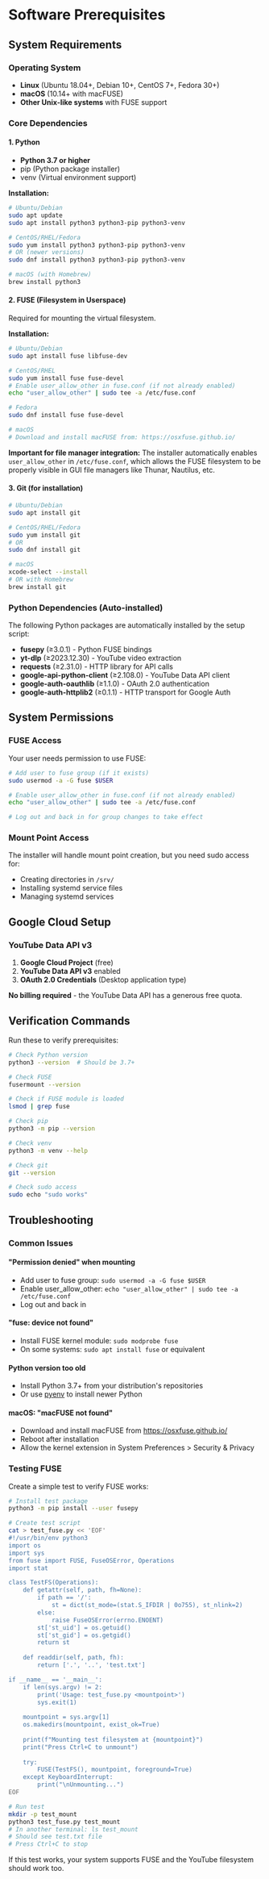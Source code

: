 # Software Prerequisites

## System Requirements

### Operating System
- **Linux** (Ubuntu 18.04+, Debian 10+, CentOS 7+, Fedora 30+)
- **macOS** (10.14+ with macFUSE)
- **Other Unix-like systems** with FUSE support

### Core Dependencies

#### 1. Python
- **Python 3.7 or higher**
- pip (Python package installer)
- venv (Virtual environment support)

**Installation:**
```bash
# Ubuntu/Debian
sudo apt update
sudo apt install python3 python3-pip python3-venv

# CentOS/RHEL/Fedora
sudo yum install python3 python3-pip python3-venv
# OR (newer versions)
sudo dnf install python3 python3-pip python3-venv

# macOS (with Homebrew)
brew install python3
```

#### 2. FUSE (Filesystem in Userspace)
Required for mounting the virtual filesystem.

**Installation:**
```bash
# Ubuntu/Debian
sudo apt install fuse libfuse-dev

# CentOS/RHEL
sudo yum install fuse fuse-devel
# Enable user_allow_other in fuse.conf (if not already enabled)
echo "user_allow_other" | sudo tee -a /etc/fuse.conf

# Fedora
sudo dnf install fuse fuse-devel

# macOS
# Download and install macFUSE from: https://osxfuse.github.io/
```

**Important for file manager integration:** The installer automatically enables `user_allow_other` in `/etc/fuse.conf`, which allows the FUSE filesystem to be properly visible in GUI file managers like Thunar, Nautilus, etc.

#### 3. Git (for installation)
```bash
# Ubuntu/Debian
sudo apt install git

# CentOS/RHEL/Fedora
sudo yum install git
# OR
sudo dnf install git

# macOS
xcode-select --install
# OR with Homebrew
brew install git
```

### Python Dependencies (Auto-installed)
The following Python packages are automatically installed by the setup script:

- **fusepy** (≥3.0.1) - Python FUSE bindings
- **yt-dlp** (≥2023.12.30) - YouTube video extraction
- **requests** (≥2.31.0) - HTTP library for API calls
- **google-api-python-client** (≥2.108.0) - YouTube Data API client
- **google-auth-oauthlib** (≥1.1.0) - OAuth 2.0 authentication
- **google-auth-httplib2** (≥0.1.1) - HTTP transport for Google Auth

## System Permissions

### FUSE Access
Your user needs permission to use FUSE:

```bash
# Add user to fuse group (if it exists)
sudo usermod -a -G fuse $USER

# Enable user_allow_other in fuse.conf (if not already enabled)
echo "user_allow_other" | sudo tee -a /etc/fuse.conf

# Log out and back in for group changes to take effect
```

### Mount Point Access
The installer will handle mount point creation, but you need sudo access for:
- Creating directories in `/srv/`
- Installing systemd service files
- Managing systemd services

## Google Cloud Setup

### YouTube Data API v3
1. **Google Cloud Project** (free)
2. **YouTube Data API v3** enabled
3. **OAuth 2.0 Credentials** (Desktop application type)

**No billing required** - the YouTube Data API has a generous free quota.

## Verification Commands

Run these to verify prerequisites:

```bash
# Check Python version
python3 --version  # Should be 3.7+

# Check FUSE
fusermount --version

# Check if FUSE module is loaded
lsmod | grep fuse

# Check pip
python3 -m pip --version

# Check venv
python3 -m venv --help

# Check git
git --version

# Check sudo access
sudo echo "sudo works"
```

## Troubleshooting

### Common Issues

#### "Permission denied" when mounting
- Add user to fuse group: `sudo usermod -a -G fuse $USER`
- Enable user_allow_other: `echo "user_allow_other" | sudo tee -a /etc/fuse.conf`
- Log out and back in

#### "fuse: device not found"
- Install FUSE kernel module: `sudo modprobe fuse`
- On some systems: `sudo apt install fuse` or equivalent

#### Python version too old
- Install Python 3.7+ from your distribution's repositories
- Or use [pyenv](https://github.com/pyenv/pyenv) to install newer Python

#### macOS: "macFUSE not found"
- Download and install macFUSE from https://osxfuse.github.io/
- Reboot after installation
- Allow the kernel extension in System Preferences > Security & Privacy

### Testing FUSE
Create a simple test to verify FUSE works:

```bash
# Install test package
python3 -m pip install --user fusepy

# Create test script
cat > test_fuse.py << 'EOF'
#!/usr/bin/env python3
import os
import sys
from fuse import FUSE, FuseOSError, Operations
import stat

class TestFS(Operations):
    def getattr(self, path, fh=None):
        if path == '/':
            st = dict(st_mode=(stat.S_IFDIR | 0o755), st_nlink=2)
        else:
            raise FuseOSError(errno.ENOENT)
        st['st_uid'] = os.getuid()
        st['st_gid'] = os.getgid()
        return st
    
    def readdir(self, path, fh):
        return ['.', '..', 'test.txt']

if __name__ == '__main__':
    if len(sys.argv) != 2:
        print('Usage: test_fuse.py <mountpoint>')
        sys.exit(1)
    
    mountpoint = sys.argv[1]
    os.makedirs(mountpoint, exist_ok=True)
    
    print(f"Mounting test filesystem at {mountpoint}")
    print("Press Ctrl+C to unmount")
    
    try:
        FUSE(TestFS(), mountpoint, foreground=True)
    except KeyboardInterrupt:
        print("\nUnmounting...")
EOF

# Run test
mkdir -p test_mount
python3 test_fuse.py test_mount
# In another terminal: ls test_mount
# Should see test.txt file
# Press Ctrl+C to stop
```

If this test works, your system supports FUSE and the YouTube filesystem should work too.
